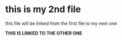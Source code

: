 # this is my 2nd file
  this file will be linked from the first file to my next one

**THIS IS LINKED TO THE OTHER ONE**
